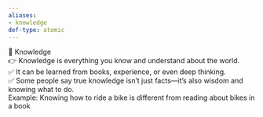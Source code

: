 ```yaml
---
aliases:
- knowledge
def-type: atomic
---
```

   
🔹 Knowledge   
👉 Knowledge is everything you know and understand about the world.   
✅ It can be learned from books, experience, or even deep thinking.   
✅ Some people say true knowledge isn’t just facts—it’s also wisdom and knowing what to do.   
Example: Knowing how to ride a bike is different from reading about bikes in a book